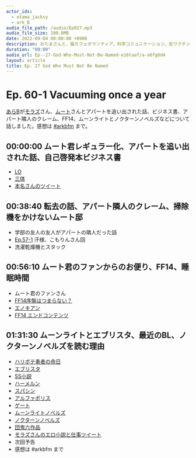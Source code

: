 ```yaml
---
actor_ids:
  - otama_jacksy
  - ark_B
audio_file_path: /audio/Ep027.mp3
audio_file_size: 100.0MB
date: 2022-09-04 00:00:00 +0900
description: おたまさんと、猫カフェボランティア、科学コミュニケーション、反ワクチン監視、ドラえもん、絶滅動物は蘇らせるべきか、ミッドサマー、保護猫のススメなどについて話しました。
duration: "00:00"
audio_url: Ep--27-God-Who-Must-Not-Be-Named-e16taaf/a-a6fg6d4
layout: article
title: Ep. 27 God Who Must Not Be Named
---
```


# Ep. 60-1 Vacuuming once a year

[あらB](https://twitter.com/ark_B)が[モラズ](https://twitter.com/morazumorazu)さん、[ムート](https://twitter.com/mutoreimu)さんとアパートを追い出された話、ビジネス書、アパート隣人のクレーム、FF14、ムーンライトとノクターンノベルズなどについて話しました。感想は [#arkbfm](https://twitter.com/search?q=%23arkbfm&src=typed_query&f=live) まで。

## 00:00:00 ムート君レギュラー化、アパートを追い出された話、自己啓発本ビジネス書

* [LO](https://ja.wikipedia.org/wiki/%E3%82%B3%E3%83%9F%E3%83%83%E3%82%AF%E3%82%A8%E3%83%AB%E3%82%AA%E3%83%BC)
* [三体](https://amzn.to/38Fydlu)
* [本名さんのツイート](https://twitter.com/syu_ya/status/1510536639642173441?s=20&t=peBPbGE7YXeVA6kyE1ciWg)

## 00:38:40 転去の話、アパート隣人のクレーム、掃除機をかけないムート邸

* 学部の友人の友人がアパートの隣人だった話
* [Ep.57-1](https://anchor.fm/arkbfm/episodes/Ep--57-1-Heresy-Wedding-Venue-Selection-e1gn2bm/a-a7mqtti) 汗様、こもりんさん回
* 洗濯乾燥機とスタック

## 00:56:10 ムート君のファンからのお便り、FF14、睡眠時間

* ムート君のファンさん
* [FF14序盤はつまらない？](https://ponblog.xyz/ff14-biginner-bored/)
* [エノキアン](https://arutora.com/7521#3)
* [FF14 エンドコンテンツ](https://choice-antenna.com/ff14-endcontents-rank/)

## 01:31:30 ムーンライトとエブリスタ、最近のBL、ノクターンノベルズを読む理由

* [ハリボテ勇者の命日](https://www.alphapolis.co.jp/novel/808155719/205597757)
* [エブリスタ](https://estar.jp/)
* [SS小説](https://dic.nicovideo.jp/a/ss%28%E4%BA%8C%E6%AC%A1%E5%89%B5%E4%BD%9C%29)
* [ハーメルン](https://syosetu.org/)
* [スパシン](https://dic.pixiv.net/a/%E3%82%B9%E3%83%91%E3%82%B7%E3%83%B3)
* [アルファポリス](https://www.alphapolis.co.jp/)
* [ゲート](https://www.alphapolis.co.jp/manga/official/138000030)
* [ムーンライトノベルズ](https://mnlt.syosetu.com/top/top/)
* [ノクターンノベルズ](https://noc.syosetu.com/top/top/)
* [団鬼六作品](https://amzn.to/3vAwGpZ)
* [モラズさんのエロ小説と仕事ツイート](https://twitter.com/morazumorazu/status/1510848803318165504)
* 次回予告
* 感想は #arkbfm まで